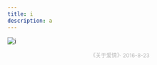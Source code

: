 ```yaml
---
title: i
description: a
---
```


![i](/img/i.webp)

<div style="font-size: 12px; opacity: .3; text-align: center;">《关于爱情》· 2016-8-23</div>
